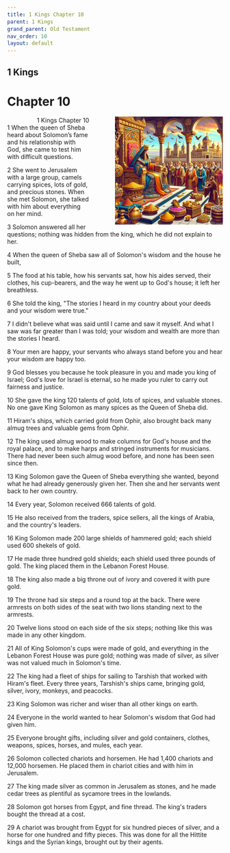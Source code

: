 ```yaml
---
title: 1 Kings Chapter 10
parent: 1 Kings
grand_parent: Old Testament
nav_order: 10
layout: default
---
```


## 1 Kings

# Chapter 10

<div style="clear: both; text-align: right;">
    <div style="max-width: 50%; height: auto; float: right; margin: 0 0 10px 10px; padding-left: 10%;">
        <img src="/assets/Image/1 Kings/500/10.jpg" alt="1 Kings Chapter 10" class="chapter-image">
    </div>
    <figcaption style="font-size: 14px; text-align: right;">1 Kings Chapter 10</figcaption>
</div>
1 When the queen of Sheba heard about Solomon’s fame and his relationship with God, she came to test him with difficult questions.

2 She went to Jerusalem with a large group, camels carrying spices, lots of gold, and precious stones. When she met Solomon, she talked with him about everything on her mind.

3 Solomon answered all her questions; nothing was hidden from the king, which he did not explain to her.

4 When the queen of Sheba saw all of Solomon's wisdom and the house he built,

5 The food at his table, how his servants sat, how his aides served, their clothes, his cup-bearers, and the way he went up to God's house; it left her breathless.

6 She told the king, "The stories I heard in my country about your deeds and your wisdom were true."

7 I didn't believe what was said until I came and saw it myself. And what I saw was far greater than I was told; your wisdom and wealth are more than the stories I heard.

8 Your men are happy, your servants who always stand before you and hear your wisdom are happy too.

9 God blesses you because he took pleasure in you and made you king of Israel; God's love for Israel is eternal, so he made you ruler to carry out fairness and justice.

10 She gave the king 120 talents of gold, lots of spices, and valuable stones. No one gave King Solomon as many spices as the Queen of Sheba did.

11 Hiram's ships, which carried gold from Ophir, also brought back many almug trees and valuable gems from Ophir.

12 The king used almug wood to make columns for God's house and the royal palace, and to make harps and stringed instruments for musicians. There had never been such almug wood before, and none has been seen since then.

13 King Solomon gave the Queen of Sheba everything she wanted, beyond what he had already generously given her. Then she and her servants went back to her own country.

14 Every year, Solomon received 666 talents of gold.

15 He also received from the traders, spice sellers, all the kings of Arabia, and the country's leaders.

16 King Solomon made 200 large shields of hammered gold; each shield used 600 shekels of gold.

17 He made three hundred gold shields; each shield used three pounds of gold. The king placed them in the Lebanon Forest House.

18 The king also made a big throne out of ivory and covered it with pure gold.

19 The throne had six steps and a round top at the back. There were armrests on both sides of the seat with two lions standing next to the armrests.

20 Twelve lions stood on each side of the six steps; nothing like this was made in any other kingdom.

21 All of King Solomon's cups were made of gold, and everything in the Lebanon Forest House was pure gold; nothing was made of silver, as silver was not valued much in Solomon's time.

22 The king had a fleet of ships for sailing to Tarshish that worked with Hiram's fleet. Every three years, Tarshish's ships came, bringing gold, silver, ivory, monkeys, and peacocks.

23 King Solomon was richer and wiser than all other kings on earth.

24 Everyone in the world wanted to hear Solomon's wisdom that God had given him.

25 Everyone brought gifts, including silver and gold containers, clothes, weapons, spices, horses, and mules, each year.

26 Solomon collected chariots and horsemen. He had 1,400 chariots and 12,000 horsemen. He placed them in chariot cities and with him in Jerusalem.

27 The king made silver as common in Jerusalem as stones, and he made cedar trees as plentiful as sycamore trees in the lowlands.

28 Solomon got horses from Egypt, and fine thread. The king's traders bought the thread at a cost.

29 A chariot was brought from Egypt for six hundred pieces of silver, and a horse for one hundred and fifty pieces. This was done for all the Hittite kings and the Syrian kings, brought out by their agents.


